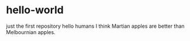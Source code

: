 # hello-world
just the first repository
hello humans
I think Martian apples are better than Melbournian apples.
